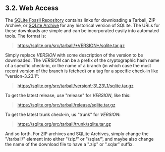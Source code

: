 ## 3\.2\. Web Access



The [SQLite Fossil Repository](https://sqlite.org/src/timeline) contains links
for downloading a Tarball, ZIP Archive, or [SQLite Archive](sqlar.html) for any
historical version of SQLite. The URLs for these downloads are
simple and can be incorporated easily into automated tools. The format is:




> https://sqlite.org/src/tarball/*VERSION*/sqlite.tar.gz



Simply replace *VERSION* with some description of the version to be
downloaded. The *VERSION* can be a prefix of the cryptographic hash
name of a specific check\-in, or the name of a branch (in which case the
most recent version of the branch is fetched) or a tag for a specific
check\-in like "version\-3\.23\.1":




> https://sqlite.org/src/tarball/version\-3\.23\.1/sqlite.tar.gz


To get the latest release, use "release"
for *VERSION*, like this:




> https://sqlite.org/src/tarball/release/sqlite.tar.gz



To get the latest trunk check\-in, us "trunk" for *VERSION*:




> https://sqlite.org/src/tarball/trunk/sqlite.tar.gz



And so forth.
For ZIP archives and SQLite Archives, simply change the "/tarball/" element
into either "/zip/" or "/sqlar/", and maybe also change the name of the
download file to have a ".zip" or ".sqlar" suffix.



